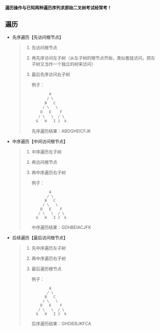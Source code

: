 **遍历操作与已知两种遍历序列求原始二叉树考试经常考！**

## 遍历

- 先序遍历【先访问根节点】

  > 1. 先访问根节点
  >
  > 2. 再先序访问左子树（从左子树的根节点开始，类似套娃访问，把左子树又当作一个独立的树来访问）
  >
  > 3. 最后先序访问右子树
  >
  >    例子：
  >
  >    ```c
  >            A
  >           / \
  >          B   C
  >         / \   \
  >        D   E    F
  >       / \   \  / \
  >      G   H   I J  k
  >    ```
  >
  >    先序遍历结果：ABDGHEICFJK

- 中序遍历【中间访问根节点】

  > 1. 中序遍历左子树
  >
  > 2. 再访问根节点
  >
  > 3. 再中序遍历右子树
  >
  >    例子：
  >
  >    ```
  >            A
  >           / \
  >          B   C
  >         / \   \
  >        D   E    F
  >       / \   \  / \
  >      G   H   I J  k
  >    ```
  >
  >    中序遍历结果：GDHBEIACJFK

- 后续遍历【最后访问根节点】

  > 1. 先中序遍历左子树
  >
  > 2. 再中序遍历右子树
  >
  > 3. 最后遍历根节点
  >
  >    例子：
  >
  >    ```
  >            A
  >           / \
  >          B   C
  >         / \   \
  >        D   E    F
  >       / \   \  / \
  >      G   H   I J  k
  >    ```
  >
  >    后序遍历结果：GHDIEBJKFCA

